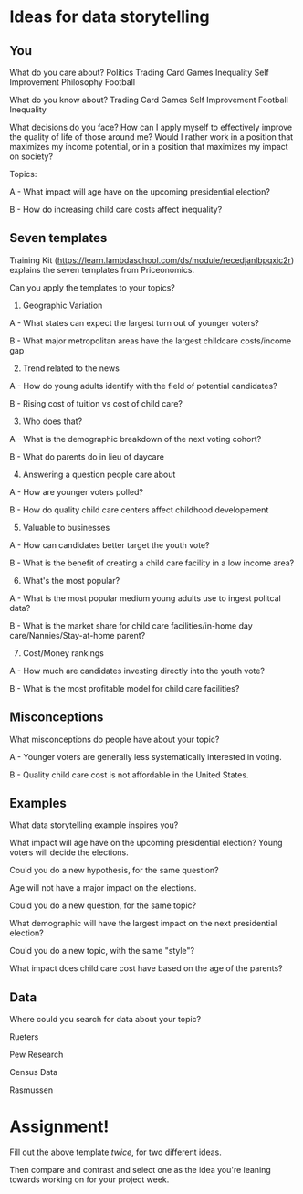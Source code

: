 # Ideas for data storytelling

## You

What do you care about?
Politics
Trading Card Games
Inequality
Self Improvement
Philosophy
Football

What do you know about?
Trading Card Games
Self Improvement
Football
Inequality

What decisions do you face?
How can I apply myself to effectively improve the quality of life of those around me?
Would I rather work in a position that maximizes my income potential,
or in a position that maximizes my impact on society?


Topics:

A - What impact will age have on the upcoming presidential election?

B - How do increasing child care costs affect inequality?


## Seven templates

Training Kit (https://learn.lambdaschool.com/ds/module/recedjanlbpqxic2r) explains the seven templates from Priceonomics.

Can you apply the templates to your topics? 

1. Geographic Variation

A - What states can expect the largest turn out of younger voters?

B - What major metropolitan areas have the largest childcare costs/income gap


2. Trend related to the news

A - How do young adults identify with the field of potential candidates?

B - Rising cost of tuition vs cost of child care?


3. Who does that?

A - What is the demographic breakdown of the next voting cohort? 

B - What do parents do in lieu of daycare 


4. Answering a question people care about

A - How are younger voters polled?

B - How do quality child care centers affect childhood developement


5. Valuable to businesses

A - How can candidates better target the youth vote?

B - What is the benefit of creating a child care facility in a low income area?


6. What's the most popular?

A - What is the most popular medium young adults use to ingest politcal data?

B - What is the market share for child care facilities/in-home day care/Nannies/Stay-at-home parent?


7. Cost/Money rankings

A - How much are candidates investing directly into the youth vote?

B - What is the most profitable model for child care facilities?


## Misconceptions

What misconceptions do people have about your topic?

A - Younger voters are generally less systematically interested in voting.

B - Quality child care cost is not affordable in the United States.


## Examples

What data storytelling example inspires you?

What impact will age have on the upcoming presidential election?
Young voters will decide the elections.

Could you do a new hypothesis, for the same question?

Age will not have a major impact on the elections.

Could you do a new question, for the same topic?

What demographic will have the largest impact on the next presidential election?

Could you do a new topic, with the same "style"?

What impact does child care cost have based on the age of the parents?

## Data

Where could you search for data about your topic?

Rueters

Pew Research

Census Data

Rasmussen

# Assignment!

Fill out the above template *twice*, for two different ideas.

Then compare and contrast and select one as the idea you're leaning towards
working on for your project week.
